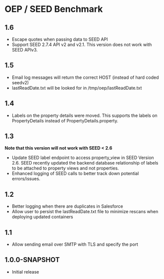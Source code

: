 # OEP / SEED Benchmark

## 1.6 

* Escape quotes when passing data to SEED API
* Support SEED 2.7.4 API v2 and v2.1. This version does not work with SEED APIv3.

## 1.5

* Email log messages will return the correct HOST (instead of hard coded seedv2)
* lastReadDate.txt will be looked for in /tmp/oep/lastReadDate.txt


## 1.4

* Labels on the property details were moved. This supports the labels on PropertyDetails instead of PropertyDetails.property. 

## 1.3

**Note that this version will not work with SEED < 2.6**
* Update SEED label endpoint to access property_view in SEED Version 2.6. SEED recently updated the backend database relationship of labels to be attached to property views and not properties.
* Enhanced logging of SEED calls to better track down potential errors/issues.


## 1.2

* Better logging when there are duplicates in Salesforce
* Allow user to persist the lastReadDate.txt file to minimize rescans when deploying updated containers

## 1.1

* Allow sending email over SMTP with TLS and specify the port

## 1.0.0-SNAPSHOT

* Initial release
